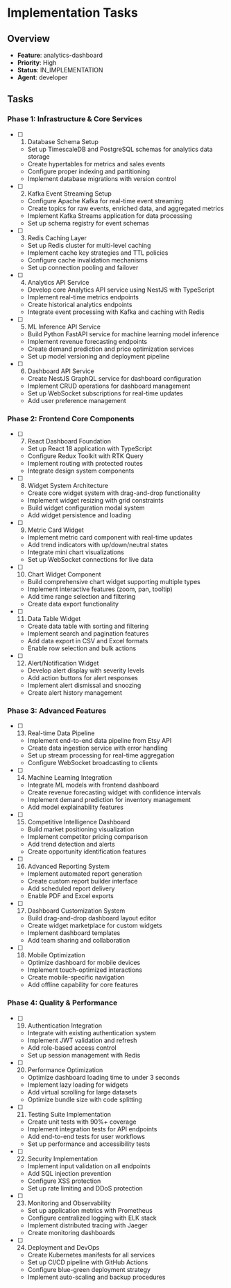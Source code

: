 # Implementation Tasks

## Overview
- **Feature**: analytics-dashboard
- **Priority**: High
- **Status**: IN_IMPLEMENTATION
- **Agent**: developer

## Tasks

### Phase 1: Infrastructure & Core Services

- [ ] 1. Database Schema Setup
  - Set up TimescaleDB and PostgreSQL schemas for analytics data storage
  - Create hypertables for metrics and sales events
  - Configure proper indexing and partitioning
  - Implement database migrations with version control

- [ ] 2. Kafka Event Streaming Setup
  - Configure Apache Kafka for real-time event streaming
  - Create topics for raw events, enriched data, and aggregated metrics
  - Implement Kafka Streams application for data processing
  - Set up schema registry for event schemas

- [ ] 3. Redis Caching Layer
  - Set up Redis cluster for multi-level caching
  - Implement cache key strategies and TTL policies
  - Configure cache invalidation mechanisms
  - Set up connection pooling and failover

- [ ] 4. Analytics API Service
  - Develop core Analytics API service using NestJS with TypeScript
  - Implement real-time metrics endpoints
  - Create historical analytics endpoints
  - Integrate event processing with Kafka and caching with Redis

- [ ] 5. ML Inference API Service
  - Build Python FastAPI service for machine learning model inference
  - Implement revenue forecasting endpoints
  - Create demand prediction and price optimization services
  - Set up model versioning and deployment pipeline

- [ ] 6. Dashboard API Service
  - Create NestJS GraphQL service for dashboard configuration
  - Implement CRUD operations for dashboard management
  - Set up WebSocket subscriptions for real-time updates
  - Add user preference management

### Phase 2: Frontend Core Components

- [ ] 7. React Dashboard Foundation
  - Set up React 18 application with TypeScript
  - Configure Redux Toolkit with RTK Query
  - Implement routing with protected routes
  - Integrate design system components

- [ ] 8. Widget System Architecture
  - Create core widget system with drag-and-drop functionality
  - Implement widget resizing with grid constraints
  - Build widget configuration modal system
  - Add widget persistence and loading

- [ ] 9. Metric Card Widget
  - Implement metric card component with real-time updates
  - Add trend indicators with up/down/neutral states
  - Integrate mini chart visualizations
  - Set up WebSocket connections for live data

- [ ] 10. Chart Widget Component
  - Build comprehensive chart widget supporting multiple types
  - Implement interactive features (zoom, pan, tooltip)
  - Add time range selection and filtering
  - Create data export functionality

- [ ] 11. Data Table Widget
  - Create data table with sorting and filtering
  - Implement search and pagination features
  - Add data export in CSV and Excel formats
  - Enable row selection and bulk actions

- [ ] 12. Alert/Notification Widget
  - Develop alert display with severity levels
  - Add action buttons for alert responses
  - Implement alert dismissal and snoozing
  - Create alert history management

### Phase 3: Advanced Features

- [ ] 13. Real-time Data Pipeline
  - Implement end-to-end data pipeline from Etsy API
  - Create data ingestion service with error handling
  - Set up stream processing for real-time aggregation
  - Configure WebSocket broadcasting to clients

- [ ] 14. Machine Learning Integration
  - Integrate ML models with frontend dashboard
  - Create revenue forecasting widget with confidence intervals
  - Implement demand prediction for inventory management
  - Add model explainability features

- [ ] 15. Competitive Intelligence Dashboard
  - Build market positioning visualization
  - Implement competitor pricing comparison
  - Add trend detection and alerts
  - Create opportunity identification features

- [ ] 16. Advanced Reporting System
  - Implement automated report generation
  - Create custom report builder interface
  - Add scheduled report delivery
  - Enable PDF and Excel exports

- [ ] 17. Dashboard Customization System
  - Build drag-and-drop dashboard layout editor
  - Create widget marketplace for custom widgets
  - Implement dashboard templates
  - Add team sharing and collaboration

- [ ] 18. Mobile Optimization
  - Optimize dashboard for mobile devices
  - Implement touch-optimized interactions
  - Create mobile-specific navigation
  - Add offline capability for core features

### Phase 4: Quality & Performance

- [ ] 19. Authentication Integration
  - Integrate with existing authentication system
  - Implement JWT validation and refresh
  - Add role-based access control
  - Set up session management with Redis

- [ ] 20. Performance Optimization
  - Optimize dashboard loading time to under 3 seconds
  - Implement lazy loading for widgets
  - Add virtual scrolling for large datasets
  - Optimize bundle size with code splitting

- [ ] 21. Testing Suite Implementation
  - Create unit tests with 90%+ coverage
  - Implement integration tests for API endpoints
  - Add end-to-end tests for user workflows
  - Set up performance and accessibility tests

- [ ] 22. Security Implementation
  - Implement input validation on all endpoints
  - Add SQL injection prevention
  - Configure XSS protection
  - Set up rate limiting and DDoS protection

- [ ] 23. Monitoring and Observability
  - Set up application metrics with Prometheus
  - Configure centralized logging with ELK stack
  - Implement distributed tracing with Jaeger
  - Create monitoring dashboards

- [ ] 24. Deployment and DevOps
  - Create Kubernetes manifests for all services
  - Set up CI/CD pipeline with GitHub Actions
  - Configure blue-green deployment strategy
  - Implement auto-scaling and backup procedures